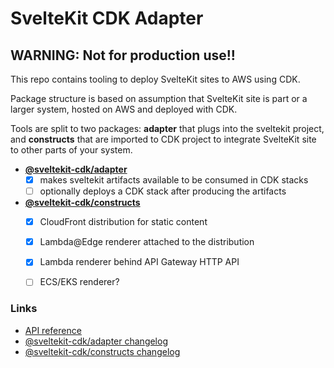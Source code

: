 # SvelteKit CDK Adapter

## WARNING: Not for production use!!

This repo contains tooling to deploy SvelteKit sites to AWS using CDK.

Package structure is based on assumption that SvelteKit site is part or a larger system,
hosted on AWS and deployed with CDK.

Tools are split to two packages: **adapter** that plugs into the sveltekit project, and 
**constructs** that are imported to CDK project to integrate SvelteKit site to other parts
of your system.

- **[@sveltekit-cdk/adapter](https://github.com/juranki/sveltekit-cdk/tree/main/packages/adapter#readme)**
  - [x] makes sveltekit artifacts available to be consumed in CDK stacks
  - [ ] optionally deploys a CDK stack after producing the artifacts
- **[@sveltekit-cdk/constructs](https://github.com/juranki/sveltekit-cdk/tree/main/packages/constructs#readme)**
  - [x] CloudFront distribution for static content
  - [x] Lambda@Edge renderer attached to the distribution
  - [x] Lambda renderer behind API Gateway HTTP API
  - [ ] ECS/EKS renderer?


### Links

- [API reference](https://juranki.github.io/sveltekit-cdk/)
- [@sveltekit-cdk/adapter changelog](https://github.com/juranki/sveltekit-cdk/blob/main/packages/adapter/CHANGELOG.md)
- [@sveltekit-cdk/constructs changelog](https://github.com/juranki/sveltekit-cdk/blob/main/packages/constructs/CHANGELOG.md)